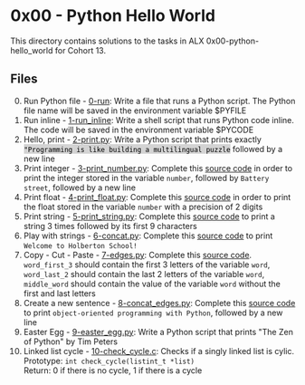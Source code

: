 # 0x00 - Python Hello World

This directory contains solutions to the tasks in ALX 0x00-python-hello_world for Cohort 13.

## Files

0. Run Python file - [0-run](./0-run): Write a file that runs a Python script. The Python file name will be saved in the environment variable $PYFILE
1. Run inline - [1-run_inline](./1-run_inline): Write a shell script that runs Python code inline. The code will be saved in the environment variable $PYCODE
2. Hello, print - [2-print.py](./2-print.py): Write a Python script that prints exactly <span style = "color:#000000; background-color:#d3d3d3">``"Programming is like building a multilingual puzzle``</span> followed by a new line
3. Print integer - [3-print_number.py](./3-print_number.py): Complete this [source code](https://github.com/alx-tools/0x00.py/blob/master/3-print_number.py) in order to print the integer stored in the variable ``number``, followed by ``Battery street``, followed by a new line
4. Print float - [4-print_float.py](./4-print_float.py): Complete this [source code](https://github.com/alx-tools/0x00.py/blob/master/4-print_float.py) in order to print the float stored in the variable ``number`` with a precision of 2 digits
5. Print string - [5-print_string.py](./5-print_string.py): Complete this [source code](https://github.com/alx-tools/0x00.py/blob/master/5-print_string.py) to print a string 3 times followed by its first 9 characters
6. Play with strings - [6-concat.py](./6-concat.py): Complete this [source code](https://github.com/alx-tools/0x00.py/blob/master/6-concat.py) to print ``Welcome to Holberton School!``
7. Copy - Cut - Paste  - [7-edges.py](./7-edges.py): Complete this [source code](https://github.com/alx-tools/0x00.py/blob/master/7-edges.py). ``word_first_3`` should contain the first 3 letters of the variable ``word``, ``word_last_2`` should contain the last 2 letters of the variable ``word``, ``middle_word`` should contain the value of the variable ``word`` without the first and last letters
8. Create a new sentence - [8-concat_edges.py](./8-concat_edges.py): Complete this [source code](https://github.com/alx-tools/0x00.py/blob/master/8-concat_edges.py) to print ``object-oriented programming with Python``, followed by a new line
9. Easter Egg - [9-easter_egg.py](./9-easter_egg.py): Write a Python script that prints "The Zen of Python" by Tim Peters
10. Linked list cycle - [10-check_cycle.c](./10-check_cycle.c): Checks if a singly linked list is cylic.  
Prototype: ``int check_cycle(listint_t *list)``  
Return: 0 if there is no cycle, 1 if there is a cycle

